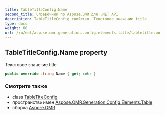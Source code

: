 ```yaml
---
title: TableTitleConfig.Name
second_title: Справочник по Aspose.OMR для .NET API
description: TableTitleConfig свойство. Текстовое значение title
type: docs
weight: 60
url: /ru/net/aspose.omr.generation.config.elements.table/tabletitleconfig/name/
---
```

## TableTitleConfig.Name property

Текстовое значение title

```csharp
public override string Name { get; set; }
```

### Смотрите также

* class [TableTitleConfig](../)
* пространство имен [Aspose.OMR.Generation.Config.Elements.Table](../../tabletitleconfig/)
* сборка [Aspose.OMR](../../../)


